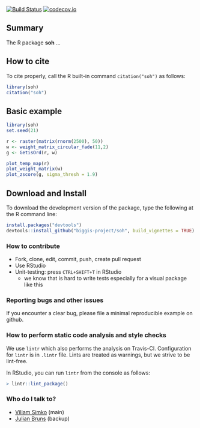 [![Build Status](https://travis-ci.org/biggis-project/soh.svg)](https://travis-ci.org/biggis-project/soh)
[![codecov.io](https://codecov.io/github/biggis-project/soh/coverage.svg?branch=master)](https://codecov.io/github/biggis-project/soh?branch=master)


## Summary
The R package **soh** ...

## How to cite
To cite properly, call the R built-in command `citation("soh")` as follows:
```r
library(soh)
citation("soh")
```

## Basic example
```r
library(soh)
set.seed(21)

r <- raster(matrix(rnorm(2500), 50))
w <- weight_matrix_circular_fade(11,2)
g <- GetisOrd(r, w)

plot_temp_map(r)
plot_weight_matrix(w)
plot_zscore(g, sigma_thresh = 1.9)
```

## Download and Install
To download the development version of the package, type the following at the R command line:
```r
install.packages("devtools")
devtools::install_github("biggis-project/soh", build_vignettes = TRUE)
```

### How to contribute
- Fork, clone, edit, commit, push, create pull request
- Use RStudio
- Unit-testing: press `CTRL+SHIFT+T` in RStudio
  - we know that is hard to write tests especially for a visual package like this

### Reporting bugs and other issues
If you encounter a clear bug, please file a minimal reproducible example on github.

### How to perform static code analysis and style checks
We use `lintr` which also performs the analysis on Travis-CI.
Configuration for `lintr` is in `.lintr` file.
Lints are treated as warnings, but we strive to be lint-free.

In RStudio, you can run `lintr` from the console as follows:
```r
> lintr::lint_package()
```

### Who do I talk to? ###
- [Viliam Simko](https://github.com/vsimko) (main)
- [Julian Bruns](https://github.com/JulianBruns) (backup)

